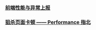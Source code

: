 ### [前端性能与异常上报](https://juejin.im/post/5b5dcfb46fb9a04f8f37afbb)
### [狙杀页面卡顿 —— Performance 指北](https://juejin.im/post/5b65105f5188251b134e9778)
